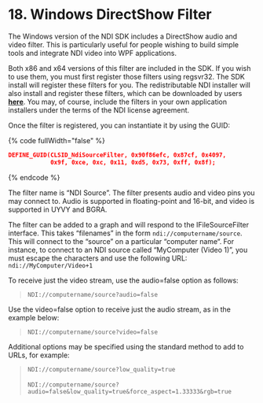 # 18. Windows DirectShow Filter

The Windows version of the NDI SDK includes a DirectShow audio and video filter. This is particularly useful for people wishing to build simple tools and integrate NDI video into WPF applications.

Both x86 and x64 versions of this filter are included in the SDK. If you wish to use them, you must first register those filters using regsvr32. The SDK install will register these filters for you. The redistributable NDI installer will also install and register these filters, which can be downloaded by users [**here**](http://bit.ly/45Ea728). You may, of course, include the filters in your own application installers under the terms of the NDI license agreement.

Once the filter is registered, you can instantiate it by using the GUID:

{% code fullWidth="false" %}
```json
DEFINE_GUID(CLSID_NdiSourceFilter, 0x90f86efc, 0x87cf, 0x4097, 
            0x9f, 0xce, 0xc, 0x11, 0xd5, 0x73, 0xff, 0x8f);
```
{% endcode %}

The filter name is “NDI Source”. The filter presents audio and video pins you may connect to. Audio is supported in floating-point and 16-bit, and video is supported in UYVY and BGRA.

The filter can be added to a graph and will respond to the IFileSourceFilter interface. This takes “filenames” in the form `ndi://computername/source`. This will connect to the “source” on a particular “computer name“. For instance, to connect to an NDI source called “MyComputer (Video 1)”, you must escape the characters and use the following URL: `ndi://MyComputer/Video+1`

To receive just the video stream, use the audio=false option as follows:

> `NDI://computername/source?audio=false`

Use the video=false option to receive just the audio stream, as in the example below:

> `NDI://computername/source?video=false`

Additional options may be specified using the standard method to add to URLs, for example:

> `NDI://computername/source?low_quality=true` \
> \
> `NDI://computername/source?audio=false&low_quality=true&force_aspect=1.33333&rgb=true`
